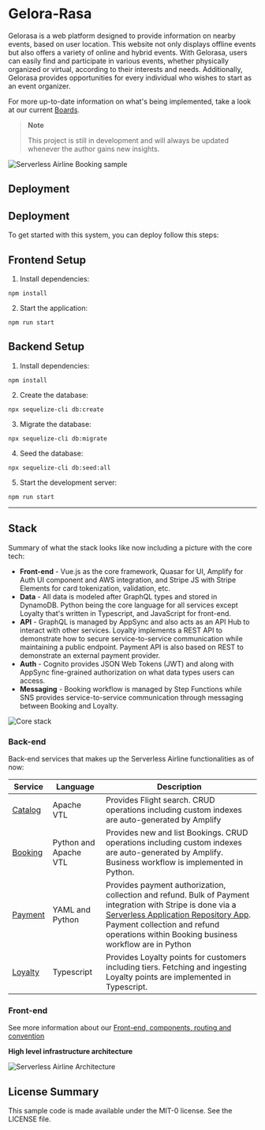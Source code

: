 # Gelora-Rasa


Gelorasa is a web platform designed to provide information on nearby events, based on user location. This website not only displays offline events but also offers a variety of online and hybrid events. With Gelorasa, users can easily find and participate in various events, whether physically organized or virtual, according to their interests and needs. Additionally, Gelorasa provides opportunities for every individual who wishes to start as an event organizer.

For more up-to-date information on what's being implemented, take a look at our current [Boards](https://github.com/aws-samples/aws-serverless-airline-booking/projects).

> **Note**
>
> This project is still in development and will always be updated whenever the author gains new insights.

![Serverless Airline Booking sample](./media/prototype-web.png)


## Deployment

## Deployment

To get started with this system, you can deploy follow this steps:
## Frontend Setup

1. Install dependencies:

```
npm install
```

2. Start the application:

```
npm run start
```

## Backend Setup

1. Install dependencies:

```
npm install
```

2. Create the database:

```
npx sequelize-cli db:create
```

3. Migrate the database:

```
npx sequelize-cli db:migrate
```

4. Seed the database:

```
npx sequelize-cli db:seed:all
```

5. Start the development server:

```
npm run start
```

---


## Stack

Summary of what the stack looks like now including a picture with the core tech:

* **Front-end** - Vue.js as the core framework, Quasar for UI, Amplify for Auth UI component and AWS integration, and Stripe JS with Stripe Elements for card tokenization, validation, etc.
* **Data** - All data is modeled after GraphQL types and stored in DynamoDB. Python being the core language for all services except Loyalty that's written in Typescript, and JavaScript for front-end.
* **API** - GraphQL is managed by AppSync and also acts as an API Hub to interact with other services. Loyalty implements a REST API to demonstrate how to secure service-to-service communication while maintaining a public endpoint. Payment API is also based on REST to demonstrate an external payment provider.
* **Auth** - Cognito provides JSON Web Tokens (JWT) and along with AppSync fine-grained authorization on what data types users can access.
* **Messaging** - Booking workflow is managed by Step Functions while SNS provides service-to-service communication through messaging between Booking and Loyalty.

![Core stack](./media/core-stack.png)

### Back-end

Back-end services that makes up the Serverless Airline functionalities as of now:

Service | Language | Description
------------------------------------------------- | ------------------------------------------------- | ---------------------------------------------------------------------------------
[Catalog](https://github.com/aws-samples/aws-serverless-airline-booking/tree/archive/src/backend/catalog/README.md) | Apache VTL | Provides Flight search. CRUD operations including custom indexes are auto-generated by Amplify
[Booking](https://github.com/aws-samples/aws-serverless-airline-booking/tree/archive/src/backend/booking/README.md) | Python and Apache VTL | Provides new and list Bookings. CRUD operations including custom indexes are auto-generated by Amplify. Business workflow is implemented in Python.
[Payment](https://github.com/aws-samples/aws-serverless-airline-booking/tree/archive/src/backend/payment/README.md) | YAML and Python | Provides payment authorization, collection and refund. Bulk of Payment integration with Stripe is done via a [Serverless Application Repository App](https://serverlessrepo.aws.amazon.com/applications/arn:aws:serverlessrepo:us-east-1:375983427419:applications~api-lambda-stripe-charge). Payment collection and refund operations within Booking business workflow are in Python
[Loyalty](https://github.com/aws-samples/aws-serverless-airline-booking/tree/archive/src/backend/loyalty/README.md) | Typescript | Provides Loyalty points for customers including tiers. Fetching and ingesting Loyalty points are implemented in Typescript.

### Front-end

See more information about our [Front-end, components, routing and convention](https://github.com/aws-samples/aws-serverless-airline-booking/tree/archive/src/frontend/README.md)

**High level infrastructure architecture**

![Serverless Airline Architecture](./media/prototype-architecture.png)

## License Summary

This sample code is made available under the MIT-0 license. See the LICENSE file.

